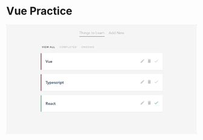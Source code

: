 # Vue Practice 

!["Gif of Planner"](https://github.com/angel-sinn/PL_vue-planner/blob/master/docs/planner.gif)